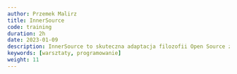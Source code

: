 ```yaml
---
author: Przemek Malirz
title: InnerSource
code: training
duration: 2h
date: 2023-01-09
description: InnerSource to skuteczna adaptacja filozofii Open Source za zamkniętymi drzwiami firmy. 
keywords: [warsztaty, programowanie]
weight: 11
---
```

